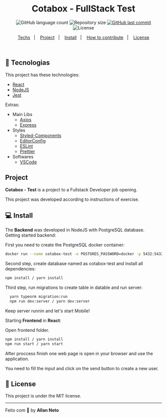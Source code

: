 <h1 align="center">
  Cotabox - FullStack Test
</h1>

<p align="center">
  <img alt="GitHub language count" src="https://img.shields.io/github/languages/count/allanneto/cotabox-fullstack-test">

  <img alt="Repository size" src="https://img.shields.io/github/repo-size/allanneto/cotabox-fullstack-test">

  <a href="https://github.com/allanneto/cotabox-fullstack-test/commits/master">
    <img alt="GitHub last commit" src="https://img.shields.io/github/last-commit/allanneto/cotabox-fullstack-test">
  </a>

  <img alt="License" src="https://img.shields.io/badge/license-MIT-brightgreen">
</p>

<p align="center">
  <a href="#rocket-tecnologias">Techs</a>&nbsp;&nbsp;&nbsp;|&nbsp;&nbsp;&nbsp;
  <a href="#pushpin-projeto">Project</a>&nbsp;&nbsp;&nbsp;|&nbsp;&nbsp;&nbsp;
  <a href="#computer-instalacao">Install</a>&nbsp;&nbsp;&nbsp;|&nbsp;&nbsp;&nbsp;
  <a href="#thinking-como-contribuir">How to contribute</a>&nbsp;&nbsp;&nbsp;|&nbsp;&nbsp;&nbsp;
  <a href="#memo-licença">License</a>
</p>

<br>

## :rocket: Tecnologias

This project has these technologies:

- [React](https://reactjs.org/)
- [NodeJS](https://nodejs.org/en/)
- [Jest](https://jestjs.io/)

Extras:

- Main Libs
  - [Axios](https://github.com/axios/axios)
  - [Express](https://expressjs.com/pt-br/)
- Styles
  - [Styled-Components](https://styled-components.com/)
  - [EditorConfig](https://editorconfig.org/)
  - [ESLint](https://eslint.org/)
  - [Prettier](https://prettier.io/)
- Softwares
  - [VSCode](https://code.visualstudio.com/)

## Project

**Cotabox - Test** is a project to a Fullstack Developer job opening.

This project was developed according to instructions of exercise.

## :computer: Install

The **Backend** was developed in NodeJS with PostgreSQL database.
<br>
Getting started backend: <br>

First you need to create the PostgreSQL docker container:

```bash
docker run --name cotabox-test -e POSTGRES_PASSWORD=docker -p 5432:5432 -d postgres
```

Second step, create database named as cotabox-test and install all dependencies:

```bash
npm install / yarn install
```

Third step, run migrations to create table in datable and run server:

```bash
  yarn typeorm migration:run
  npm run dev:server / yarn dev:server
```

Keep server runnin and let's start Mobile!

Starting **Frontend** in **React**:
<br>

Open frontend folder.

```bash
npm install / yarn install
npm run start / yarn start
```

After proccess finish one web page is open in your browser and use the application.

You need to fill the input and click on the send button to create a new user.

## :memo: License

This project is under the MIT license.

---

Feito com 💜 by **Allan Neto**
